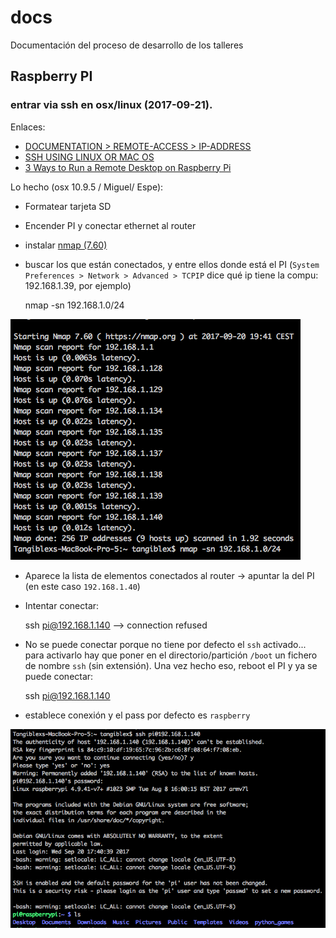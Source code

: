 # docs
Documentación del proceso de desarrollo de los talleres

## Raspberry PI

### entrar via ssh en osx/linux (2017-09-21).

Enlaces:

* [DOCUMENTATION > REMOTE-ACCESS > IP-ADDRESS](https://www.raspberrypi.org/documentation/remote-access/ip-address.md)
* [SSH USING LINUX OR MAC OS](https://www.raspberrypi.org/documentation/remote-access/ssh/unix.md)
* [3 Ways to Run a Remote Desktop on Raspberry Pi](https://eltechs.com/3-ways-to-run-a-remote-desktop-on-raspberry-pi/)

Lo hecho (osx 10.9.5 / Miguel/ Espe):

* Formatear tarjeta SD
* Encender PI y conectar ethernet al router
* instalar [nmap (7.60)](https://nmap.org/dist/nmap-7.60.dmg)
* buscar los que están conectados, y entre ellos donde está el PI (`System Preferences > Network > Advanced > TCPIP` dice qué ip tiene la compu: 192.168.1.39, por ejemplo) 

    nmap -sn 192.168.1.0/24

![nmap list](/img/nmap.png)

* Aparece la lista de elementos conectados al router -> apuntar la del PI (en este caso `192.168.1.40`)
* Intentar conectar:

    ssh pi@192.168.1.140  --> connection refused 

* No se puede conectar porque no tiene por defecto el `ssh` activado... para activarlo hay que poner en el directorio/partición `/boot` un fichero de nombre `ssh` (sin extensión). Una vez hecho eso, reboot el PI y ya se puede conectar:

    ssh pi@192.168.1.140

* establece conexión y el pass por defecto es `raspberry`

![ssh](/img/ssh_pi.png)

